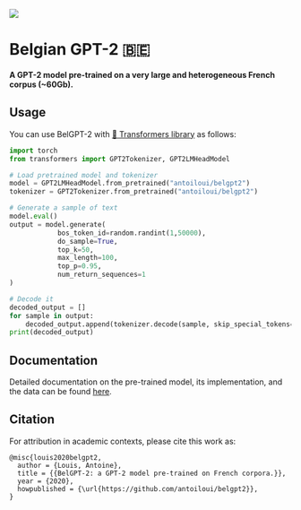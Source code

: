 ![](https://img.shields.io/github/license/antoiloui/belgpt2)

# Belgian GPT-2 🇧🇪

**A GPT-2 model pre-trained on a very large and heterogeneous French corpus (~60Gb).**

## Usage

You can use BelGPT-2 with [🤗 Transformers library](https://huggingface.co/antoiloui/belgpt2) as follows:

```python
import torch
from transformers import GPT2Tokenizer, GPT2LMHeadModel

# Load pretrained model and tokenizer
model = GPT2LMHeadModel.from_pretrained("antoiloui/belgpt2")
tokenizer = GPT2Tokenizer.from_pretrained("antoiloui/belgpt2")

# Generate a sample of text
model.eval()
output = model.generate(
            bos_token_id=random.randint(1,50000),
            do_sample=True,   
            top_k=50, 
            max_length=100,
            top_p=0.95, 
            num_return_sequences=1
)

# Decode it
decoded_output = []
for sample in output:
    decoded_output.append(tokenizer.decode(sample, skip_special_tokens=True))
print(decoded_output)
```

## Documentation

Detailed documentation on the pre-trained model, its implementation, and the data can be found [here](docs/index.md).

## Citation

For attribution in academic contexts, please cite this work as:

```
@misc{louis2020belgpt2,
  author = {Louis, Antoine},
  title = {{BelGPT-2: a GPT-2 model pre-trained on French corpora.}},
  year = {2020},
  howpublished = {\url{https://github.com/antoiloui/belgpt2}},
}
```
